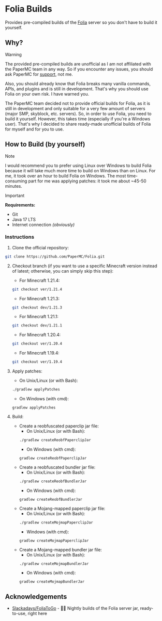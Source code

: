 # Folia Builds

Provides pre-compiled builds of the [Folia](https://github.com/PaperMC/Folia) server so you don't have to build it yourself.

## Why?

> [!WARNING]
> 
> The provided pre-compiled builds are unofficial as I am not affiliated with the PaperMC team in any way.
> So if you encounter any issues, you should ask PaperMC for [support](https://github.com/PaperMC/Folia/issues), not me.
> 
> Also, you should already know that Folia breaks many vanilla commands, APIs, and plugins and is still in development.
> That's why you should use Folia on your own risk. I have warned you.

The PaperMC team decided not to provide official builds for Folia, as it is still in development and only suitable for
a very few amount of servers (major SMP, skyblock, etc. servers).
So, in order to use Folia, you need to build it yourself. However, this takes time (especially if you're a Windows user).
That's why I decided to share ready-made unofficial builds of Folia for myself and for you to use.

## How to Build (by yourself)

> [!NOTE]
> 
> I would recommend you to prefer using Linux over Windows to build Folia because it will take much more time to build on Windows than on Linux.
> For me, it took over an hour to build Folia on Windows. The most time-consuming part for me was applying patches: it took me about ~45-50 minutes.

> [!IMPORTANT]
> 
> **Requirements:**
> - Git
> - Java 17 LTS
> - Internet connection _(obviously)_

### Instructions

1. Clone the official repository:
```bash
git clone https://github.com/PaperMC/Folia.git
```

2. Checkout branch (if you want to use a specific Minecraft version instead of latest; otherwise, you can simply skip this step):
   - For Minecraft 1.21.4:
   ```bash
   git checkout ver/1.21.4
   ```
   - For Minecraft 1.21.3:
   ```bash
   git checkout dev/1.21.3
   ```
   - For Minecraft 1.21.1:
   ```bash
   git checkout dev/1.21.1
   ```
   - For Minecraft 1.20.4:
   ```bash
   git checkout ver/1.20.4
   ```
   - For Minecraft 1.19.4:
   ```bash
   git checkout ver/1.19.4
   ```

3. Apply patches:
   - On Unix/Linux (or with Bash):
   ```bash
   ./gradlew applyPatches
   ```
   - On Windows (with cmd):
   ```batch
   gradlew applyPatches
   ```

4. Build:
   - Create a reobfuscated paperclip jar file:
     - On Unix/Linux (or with Bash):
     ```bash
     ./gradlew createReobfPaperclipJar
     ```
     - On Windows (with cmd):
     ```batch
     gradlew createReobfPaperclipJar
     ```
   - Create a reobfuscated bundler jar file:
     - On Unix/Linux (or with Bash):
     ```bash
     ./gradlew createReobfBundlerJar
     ```
     - On Windows (with cmd):
     ```batch
     gradlew createReobfBundlerJar
     ```
   - Create a Mojang-mapped paperclip jar file:
     - On Unix/Linux (or with Bash):
     ```bash
     ./gradlew createMojmapPaperclipJar
     ```
     - Windows (with cmd):
     ```batch
     gradlew createMojmapPaperclipJar
     ```
   - Create a Mojang-mapped bundler jar file:
     - On Unix/Linux (or with Bash):
     ```bash
     ./gradlew createMojmapBundlerJar
     ```
     - On Windows (with cmd):
     ```batch
     gradlew createMojmapBundlerJar
     ```

## Acknowledgements
- [Slackadays/FoliaToGo](https://github.com/Slackadays/FoliaToGo) - 🥡🤖 Nightly builds of the Folia server jar, ready-to-use, right here
